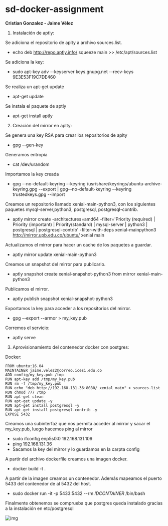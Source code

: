 # sd-docker-assignment
**Cristian Gonzalez - Jaime Vélez**

1. Instalación de aptly:

Se adiciona el repositorio de aplty a archivo sources.list.
* echo deb http://repo.aptly.info/ squeeze main >> /etc/apt/sources.list

Se adiciona la key:
* sudo apt-key adv --keyserver keys.gnupg.net --recv-keys 9E3E53F19C7DE460


Se realiza un apt-get update
* apt-get update

Se instala el paquete de aptly
* apt-get install aptly

2. Creación del mirror en aplty:

Se genera una key RSA para crear los repositorios de aplty
* gpg --gen-key

Generamos entropia
* cat /dev/urandom

Importamos la key creada
* gpg --no-default-keyring --keyring /usr/share/keyrings/ubuntu-archive-keyring.gpg --export | gpg--no-default-keyring --keyring trustedkeys.gpg --import

Creamos un repositorio llamado xenial-main-python3, con los siguientes paquetes mysql-server,python3, postgresql, postgresql-contrib.
* aptly mirror create -architectures=amd64 -filter='Priority (required) | Priority (important) | Priority(standard) | mysql-server | python3 | postgresql | postgresql-contrib' -filter-with-deps xenial-mainpython3 http://mirror.upb.edu.co/ubuntu/ xenial main

Actualizamos el mirror para hacer un cache de los paquetes a guardar.
* aptly mirror update xenial-main-python3

Creamos un snapshot del mirror para publicarlo.
* aptly snapshot create xenial-snapshot-python3 from mirror xenial-main-python3


Publicamos el mirror.
* aptly publish snapshot xenial-snapshot-python3

Exportamos la key para acceder a los repositorios del mirror.
* gpg --export --armor > my_key.pub

Corremos el servicio:
* aptly serve

3. Aprovisionamiento del contenedor docker con postgres:

Docker:
``` 
FROM ubuntu:16.04
MAINTAINER jaime.velez2@correo.icesi.edu.co
ADD config/my_key.pub /tmp
RUN apt-key add /tmp/my_key.pub
RUN rm -f /tmp/my_key.pub
RUN echo "deb http://192.168.131.36:8080/ xenial main" > sources.list
RUN chmod 777 /tmp
RUN apt-get clean
RUN apt-get update -y
RUN apt-get install postgresql -y
RUN apt-get install postgresql-contrib -y
EXPOSE 5432
``` 
Creamos una subinterfaz que nos permita acceder al mirror y sacar el my_key.pub, luego hacemos ping al
mirror
* sudo ifconfig enp5s0:0 192.168.131.109
* ping 192.168.131.36
* Sacamos la key del mirror y lo guardamos en la carpta config

A partir del archivo dockerfile creamos una imagen docker.
* docker build -t .

A partir de la imagen creamos un contenedor. Además mapeamos el puerto 5433 del contenedor de al 5432 del host.
* sudo docker run -it -p 5433:5432 --rm $IDCONTAINER$ /bin/bash

Finalmente obtenemos se comprueba que postgres queda instalado gracias a la instalación en etc/postgresql

![img](http://i.imgur.com/mwErGX5.png)
